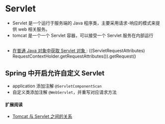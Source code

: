# Servlet

- Servlet 是一个运行于服务端的 Java 程序类，主要采用请求-响应的模式来提供 web 相关服务。
- tomcat 是一个一个 Servlet 容器，可以接受一个 Servlet 服务在内部运行

##

- [在普通 Java 对象中获取 Servlet 对象 ](https://www.jianshu.com/p/b7a7d66c4ef2): ((ServletRequestAttributes) RequestContextHolder.getRequestAttributes()).getRequest()

## Spring 中开启允许自定义 Servlet

- application 添加注解 `@ServletComponentScan`
- 自定义类添加注解 `@WebServlet`，并重写对应请求方法

#### 扩展阅读

- [Tomcat 与 Servlet 之间的关系](https://blog.csdn.net/ckc_666/article/details/79084766)
